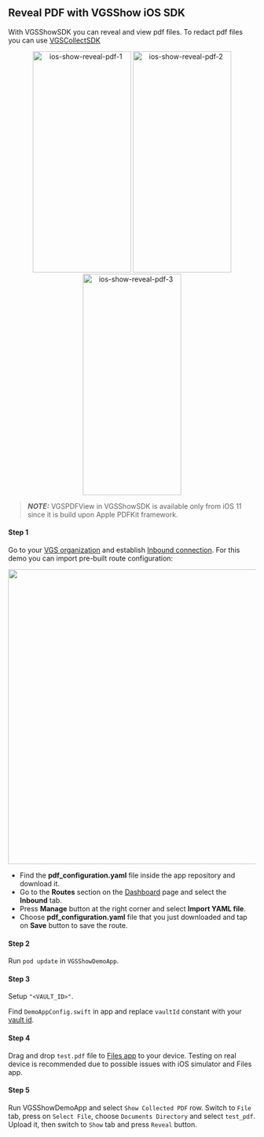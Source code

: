## Reveal PDF with VGSShow iOS SDK

With VGSShowSDK you can reveal and view pdf files. To redact pdf files you can use [VGSCollectSDK](https://github.com/verygoodsecurity/vgs-collect-ios) 

<p align="center">
		<img src="images/Reveal-pdf-1.png" width="200" height="450" alt="ios-show-reveal-pdf-1">    
		<img src="images/Reveal-pdf-2.png" width="200" height="450" alt="ios-show-reveal-pdf-2">    
		<img src="images/Reveal-pdf-3.png" width="200" height="450" alt="ios-show-reveal-pdf-3">    
</p>

> **_NOTE:_**  VGSPDFView in VGSShowSDK is available only from iOS 11 since it is build upon Apple PDFKit framework.

#### Step 1

Go to your <a href="https://dashboard.verygoodsecurity.com/" target="_blank">VGS organization</a> and establish <a href="https://www.verygoodsecurity.com/docs/getting-started/quick-integration#securing-inbound-connection" target="_blank">Inbound connection</a>. For this demo you can import pre-built route configuration:

<p align="center">
<img src="images/dashboard_routs.png" width="600">
</p>

-  Find the **pdf_configuration.yaml** file inside the app repository and download it.
-  Go to the **Routes** section on the <a href="https://dashboard.verygoodsecurity.com/" target="_blank">Dashboard</a> page and select the **Inbound** tab. 
-  Press **Manage** button at the right corner and select **Import YAML file**.
-  Choose **pdf_configuration.yaml** file that you just downloaded and tap on **Save** button to save the route.

#### Step 2

Run  `pod update` in `VGSShowDemoApp`.

#### Step 3

Setup `"<VAULT_ID>"`.

Find `DemoAppConfig.swift` in app and replace `vaultId` constant with your <a href="https://www.verygoodsecurity.com/docs/terminology/nomenclature#vault" target="_blank">vault id</a>.

#### Step 4

Drag and drop `test.pdf` file to [Files app](https://support.apple.com/en-us/HT206481) to your device. 
Testing on real device is recommended due to possible issues with iOS simulator and Files app.

#### Step 5

Run VGSShowDemoApp and select `Show Collected PDF` row. 
Switch to `File` tab, press on `Select File`, choose `Documents Directory` and select `test_pdf`.
Upload it, then switch to `Show` tab and press `Reveal` button.


